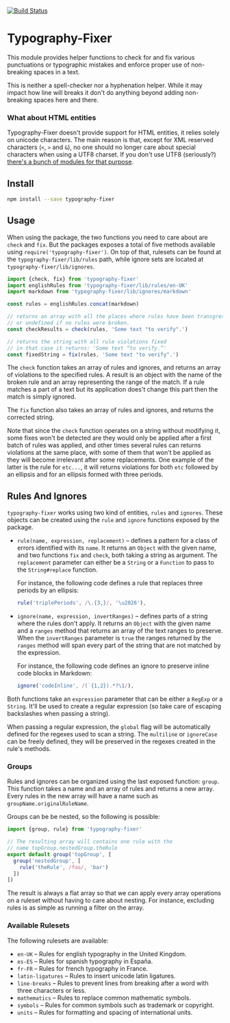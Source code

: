 [![Build Status](https://travis-ci.org/abe33/typography-fixer.svg)](https://travis-ci.org/abe33/typography-fixer)

# Typography-Fixer

This module provides helper functions to check for and fix various punctuations or typographic mistakes and enforce proper use of non-breaking spaces in a text.

This is neither a spell-checker nor a hyphenation helper. While it may impact how line will breaks it don't do anything beyond adding non-breaking spaces here and there.

### What about HTML entities

Typography-Fixer doesn't provide support for HTML entities, it relies solely on unicode characters. The main reason is that, except for XML reserved characters (`<`, `>` and `&`), no one should no longer care about special characters when using a UTF8 charset. If you don't use UTF8 (seriously?) [there's a bunch of modules for that purpose](https://www.npmjs.com/search?q=html+entities).

## Install

```bash
npm install --save typography-fixer
```

## Usage

When using the package, the two functions you need to care about are `check` and `fix`. But the packages exposes a total of five methods available using `require('typography-fixer')`. On top of that, rulesets can be found at the `typography-fixer/lib/rules` path, while ignore sets are located at `typography-fixer/lib/ignores`.

```js
import {check, fix} from 'typography-fixer'
import englishRules from 'typography-fixer/lib/rules/en-UK'
import markdown from 'typography-fixer/lib/ignores/markdown'

const rules = englishRules.concat(markdown)

// returns an array with all the places where rules have been transgressed
// or undefined if no rules were broken.
const checkResults = check(rules, 'Some text "to verify".')

// returns the string with all rule violations fixed
// in that case it returns: 'Some text “to verify.”'
const fixedString = fix(rules, 'Some text "to verify".')
```

The `check` function takes an array of rules and ignores, and returns an array of violations to the specified rules. A result is an object with the name of the broken rule and an array representing the range of the match. If a rule matches a part of a text but its application does't change this part then the match is simply ignored.

The `fix` function also takes an array of rules and ignores, and returns the corrected string.

Note that since the `check` function operates on a string without modifying it, some fixes won't be detected are they would only be applied after a first batch of rules was applied, and other times several rules can returns violations at the same place, with some of them that won't be applied as they will become irrelevant after some replacements. One example of the latter is the rule for `etc...`, it will returns violations for both `etc` followed by an ellipsis and for an ellipsis formed with three periods.

## Rules And Ignores

`typography-fixer` works using two kind of entities, `rules` and `ignores`. These objects can be created using the `rule` and `ignore` functions exposed by the package.

- `rule(name, expression, replacement)` &ndash; defines a pattern for a class of errors identified with its `name`. It returns an `Object` with the given name, and two functions `fix` and `check`, both taking a string as argument. The `replacement` parameter can either be a `String` or a `Function` to pass to the `String#replace` function.

  For instance, the following code defines a rule that replaces three periods by an ellipsis:

  ```js
  rule('triplePeriods', /\.{3,}/, '\u2026'),
  ```
- `ignore(name, expression, invertRanges)` &ndash; defines parts of a string where the rules don't apply. It returns an `Object` with the given name and a `ranges` method that returns an array of the text ranges to preserve. When the `invertRanges` parameter is `true` the ranges returned by the `ranges` method will span every part of the string that are not matched by the expression.

  For instance, the following code defines an ignore to preserve inline code blocks in Markdown:

  ```js
  ignore('codeInline', /(`{1,2}).*?\1/),
  ```

Both functions take an `expression` parameter that can be either a `RegExp` or a `String`. It'll be used to create a regular expression (so take care of escaping backslashes when passing a string).

When passing a regular expression, the `global` flag will be automatically defined for the regexes used to scan a string. The `multiline` or `ignoreCase` can be freely defined, they will be preserved in the regexes created in the rule's methods.

### Groups

Rules and ignores can be organized using the last exposed function: `group`. This function takes a name and an array of rules and returns a new array. Every rules in the new array will have a name such as `groupName.originalRuleName`.

Groups can be be nested, so the following is possible:

```js
import {group, rule} from 'typography-fixer'

// The resulting array will contains one rule with the
// name topGroup.nestedGroup.theRule
export default group('topGroup', [
  group('nestedGroup', [
    rule('theRule', /foo/, 'bar')
  ])
])
```

The result is always a flat array so that we can apply every array operations on a ruleset without having to care about nesting. For instance, excluding rules is as simple as running a filter on the array.

### Available Rulesets

The following rulesets are available:

- `en-UK` &ndash; Rules for english typography in the United Kingdom.
- `es-ES` &ndash; Rules for spanish typography in España.
- `fr-FR` &ndash; Rules for french typography in France.
- `latin-ligatures` &ndash; Rules to insert unicode latin ligatures.
- `line-breaks` &ndash; Rules to prevent lines from breaking after a word with three characters or less.
- `mathematics` &ndash; Rules to replace common mathematic symbols.
- `symbols` &ndash; Rules for common symbols such as trademark or copyright.
- `units` &ndash; Rules for formatting and spacing of international units.
